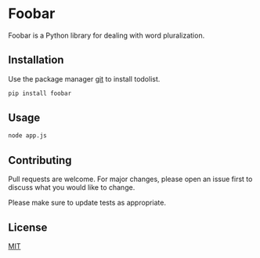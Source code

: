 # Foobar

Foobar is a Python library for dealing with word pluralization.

## Installation

Use the package manager [git](https://github.com/dyaksa/simple-todolist.git) to install todolist.

```bash
pip install foobar
```

## Usage

```python
node app.js
```

## Contributing
Pull requests are welcome. For major changes, please open an issue first to discuss what you would like to change.

Please make sure to update tests as appropriate.

## License
[MIT](https://opensource.org/licenses/isc)
